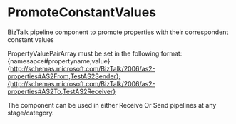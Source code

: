 # PromoteConstantValues
BizTalk pipeline component to promote properties with their correspondent constant values

PropertyValuePairArray must be set in the following format:
{namesapce#propertyname,value}
{http://schemas.microsoft.com/BizTalk/2006/as2-properties#AS2From,TestAS2Sender};{http://schemas.microsoft.com/BizTalk/2006/as2-properties#AS2To,TestAS2Receiver}

The component can be used in either Receive Or Send pipelines at any stage/category.

